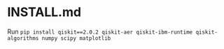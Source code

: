 # INSTALL.md
Run `pip install qiskit==2.0.2 qiskit-aer qiskit-ibm-runtime qiskit-algorithms numpy scipy matplotlib`